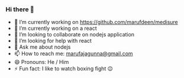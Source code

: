 ### Hi there 👋

- 🔭 I’m currently working on https://github.com/marufdeen/medisure
- 🌱 I’m currently working on a react
- 👯 I’m looking to collaborate on nodejs application
- 🤔 I’m looking for help with react
- 💬 Ask me about nodejs
- 📫 How to reach me: marufajagunna@gmail.com
- 😄 Pronouns: He / Him
- ⚡ Fun fact: I like to watch boxing fight 😉
